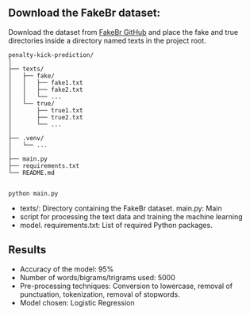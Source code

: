 
## Download the FakeBr dataset:

  
Download the dataset from [FakeBr GitHub](https://github.com/roneysco/Fake.br-Corpus) and place the fake and true directories inside a directory named texts in the project root.  
  
	penalty-kick-prediction/
	│
	├── texts/
	│   ├── fake/
	│   │   ├── fake1.txt
	│   │   ├── fake2.txt
	│   │   └── ...
	│   └── true/
	│       ├── true1.txt
	│       ├── true2.txt
	│       └── ...
	│
	├── .venv/
	│   └── ...
	│
	├── main.py
	├── requirements.txt
	└── README.md


    python main.py  

  - texts/: Directory containing the FakeBr dataset.    main.py: Main
  -  script for processing the text data and training the machine learning
  - model.    requirements.txt: List of required Python packages.

  

## Results

- Accuracy of the model: 95%  
- Number of words/bigrams/trigrams used: 5000  
- Pre-processing techniques: Conversion to lowercase, removal of punctuation, tokenization, removal of stopwords.  
- Model chosen: Logistic Regression